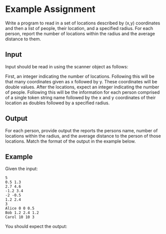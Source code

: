 # Example Assignment

Write a program to read in a set of locations described by (x,y) coordinates and then a list of people, their location, and a specified radius. For each person, report the number of locations within the radius and the average distance to them.

## Input

Input should be read in using the scanner object as follows:

First, an integer indicating the number of locations. Following this will be that many coordinates given as x followed by y. These coordinates will be double values. After the locations, expect an integer indicating the number of people. Following this will be the information for each person comprised of a single token string name followed by the x and y coordinates of their location as doubles followed by a specified radius. 

## Output

For each person, provide output the reports the persons name, number of locations within the radius, and the average distance to the person of those locations. Match the format of the output in the example below.

## Example

Given the input:

```
5
0.5 1.3
2.7 4.6
-1.2 3.4
-2 -0.5
1.2 2.4
3
Alice 0 0 0.5
Bob 1.2 2.4 1.2
Carol 10 10 3
```

You should expect the output:

